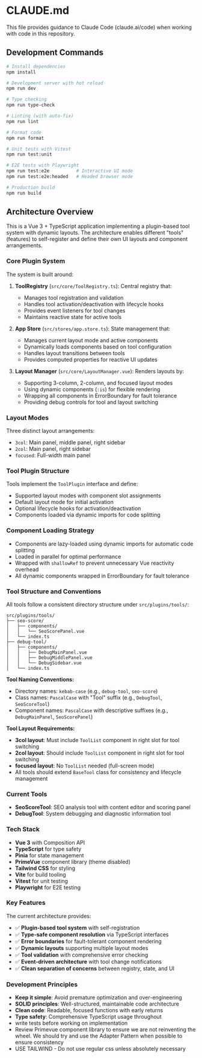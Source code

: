 # CLAUDE.md

This file provides guidance to Claude Code (claude.ai/code) when working with code in this repository.

## Development Commands

```bash
# Install dependencies
npm install

# Development server with hot reload
npm run dev

# Type checking
npm run type-check

# Linting (with auto-fix)
npm run lint

# Format code
npm run format

# Unit tests with Vitest
npm run test:unit

# E2E tests with Playwright
npm run test:e2e          # Interactive UI mode
npm run test:e2e:headed   # Headed browser mode

# Production build
npm run build
```

## Architecture Overview

This is a Vue 3 + TypeScript application implementing a plugin-based tool system with dynamic layouts. The architecture enables different "tools" (features) to self-register and define their own UI layouts and component arrangements.

### Core Plugin System

The system is built around:

1. **ToolRegistry** (`src/core/ToolRegistry.ts`): Central registry that:
   - Manages tool registration and validation
   - Handles tool activation/deactivation with lifecycle hooks
   - Provides event listeners for tool changes
   - Maintains reactive state for active tools

2. **App Store** (`src/stores/app.store.ts`): State management that:
   - Manages current layout mode and active components
   - Dynamically loads components based on tool configuration
   - Handles layout transitions between tools
   - Provides computed properties for reactive UI updates

3. **Layout Manager** (`src/core/LayoutManager.vue`): Renders layouts by:
   - Supporting 3-column, 2-column, and focused layout modes
   - Using dynamic components (`:is`) for flexible rendering
   - Wrapping all components in ErrorBoundary for fault tolerance
   - Providing debug controls for tool and layout switching

### Layout Modes

Three distinct layout arrangements:
- `3col`: Main panel, middle panel, right sidebar
- `2col`: Main panel, right sidebar  
- `focused`: Full-width main panel

### Tool Plugin Structure

Tools implement the `ToolPlugin` interface and define:
- Supported layout modes with component slot assignments
- Default layout mode for initial activation
- Optional lifecycle hooks for activation/deactivation
- Components loaded via dynamic imports for code splitting

### Component Loading Strategy

- Components are lazy-loaded using dynamic imports for automatic code splitting
- Loaded in parallel for optimal performance  
- Wrapped with `shallowRef` to prevent unnecessary Vue reactivity overhead
- All dynamic components wrapped in ErrorBoundary for fault tolerance

### Tool Structure and Conventions

All tools follow a consistent directory structure under `src/plugins/tools/`:

```
src/plugins/tools/
├── seo-score/
│   ├── components/
│   │   └── SeoScorePanel.vue
│   └── index.ts
├── debug-tool/
│   ├── components/
│   │   ├── DebugMainPanel.vue
│   │   ├── DebugMiddlePanel.vue
│   │   └── DebugSidebar.vue
│   └── index.ts
```

**Tool Naming Conventions:**
- Directory names: `kebab-case` (e.g., `debug-tool`, `seo-score`)
- Class names: `PascalCase` with "Tool" suffix (e.g., `DebugTool`, `SeoScoreTool`)
- Component names: `PascalCase` with descriptive suffixes (e.g., `DebugMainPanel`, `SeoScorePanel`)

**Tool Layout Requirements:**
- **3col layout**: Must include `ToolList` component in right slot for tool switching
- **2col layout**: Should include `ToolList` component in right slot for tool switching  
- **focused layout**: No `ToolList` needed (full-screen mode)
- All tools should extend `BaseTool` class for consistency and lifecycle management

### Current Tools

- **SeoScoreTool**: SEO analysis tool with content editor and scoring panel
- **DebugTool**: System debugging and diagnostic information tool

### Tech Stack

- **Vue 3** with Composition API
- **TypeScript** for type safety
- **Pinia** for state management
- **PrimeVue** component library (theme disabled)
- **Tailwind CSS** for styling
- **Vite** for build tooling
- **Vitest** for unit testing
- **Playwright** for E2E testing

### Key Features

The current architecture provides:
- ✅ **Plugin-based tool system** with self-registration
- ✅ **Type-safe component resolution** via TypeScript interfaces
- ✅ **Error boundaries** for fault-tolerant component rendering
- ✅ **Dynamic layouts** supporting multiple layout modes
- ✅ **Tool validation** with comprehensive error checking
- ✅ **Event-driven architecture** with tool change notifications
- ✅ **Clean separation of concerns** between registry, state, and UI

### Development Principles

- **Keep it simple**: Avoid premature optimization and over-engineering
- **SOLID principles**: Well-structured, maintainable code architecture
- **Clean code**: Readable, focused functions with early returns
- **Type safety**: Comprehensive TypeScript usage throughout
- write tests before working on implementation
- Review Primevue component library to ensure we are not reinventing the wheel. We should try and use the Adapter Pattern when possible to ensure consistency
- USE TAILWIND - Do not use regular css unless absolutely necessary
